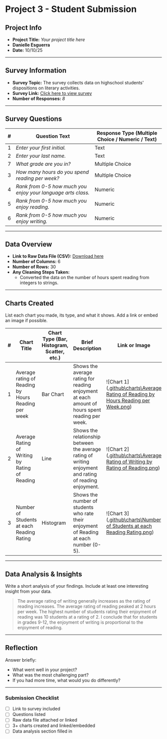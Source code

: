 # Project 3 -  Student Submission

## Project Info
- **Project Title:** _Your project title here_
- **Danielle Esguerra**
- **Date:** 10/10/25
---

## Survey Information
- **Survey Topic:** The survey collects data on highschool students' dispositions on literary activities.
- **Survey Link:** [Click here to view survey](https://docs.google.com/forms/d/e/1FAIpQLSdTG-fr6s7u128tkAFk86fPvy_XaWQVV-gfCGmtYg-dPadA0g/viewform?usp=header)
- **Number of Responses:** _8_

---

## Survey Questions
| # | Question Text | Response Type (Multiple Choice / Numeric / Text) |
|---|---------------|-------------------------------------------------|
| 1 | _Enter your first initial._ | Text |
| 2 | _Enter your last name._ | Text |
| 7 | _What grade are you in?_ | Multiple Choice |
| 3 | _How many hours do you spend reading per week?_ | Multiple Choice |
| 4 | _Rank from 0-5 how much you enjoy your language arts class._ | Numeric |
| 5 | _Rank from 0-5 how much you enjoy reading._ | Numeric |
| 6 | _Rank from 0-5 how much you enjoy writing._ | Numeric |

---

## Data Overview
- **Link to Raw Data File (CSV):** [Download here](./data.csv)
- **Number of Columns:** 6
- **Number of Rows:** 30
- **Any Cleaning Steps Taken:**
  - Converted the data on the number of hours spent reading from integers to strings.
---

## Charts Created
List each chart you made, its type, and what it shows. Add a link or embed an image if possible.

| # | Chart Title | Chart Type (Bar, Histogram, Scatter, etc.) | Brief Description | Link or Image |
|---|-------------|-------------------------------------------|-------------------|---------------|
| 1 | Average rating of Reading by Hours Reading per week | Bar Chart | Shows the average rating for reading enjoyment at each amount of hours spent reading per week. | ![Chart 1]([.github\charts\Average Rating of Reading by Hours Reading per Week.png](https://github.com/Penn-Computer-Science/project-3-data-analysis-desguerra728-dotcom/blob/main/.github/charts/Average%20Rating%20of%20Reading%20by%20Hours%20Reading%20per%20Week.png)) |
| 2 | Average Rating of Writing by Rating of Reading | Line | Shows the relationship between the average rating of writing enjoyment and rating of reading enjoyment. | ![Chart 2]([.github\charts\Average Rating of Writing by Rating of Reading.png](https://github.com/Penn-Computer-Science/project-3-data-analysis-desguerra728-dotcom/blob/main/.github/charts/Average%20Rating%20of%20Writing%20by%20Rating%20of%20Reading.png)) |
| 3 | Number of Students at each Reading Rating | Histogram | Shows the number of students who rate their enjoyment of Reading at each number (0-5). | ![Chart 3]([.github\charts\Number of Students at each Reading Rating.png](https://github.com/Penn-Computer-Science/project-3-data-analysis-desguerra728-dotcom/blob/main/.github/charts/Number%20of%20Students%20at%20each%20Reading%20Rating.png)) |

---

## Data Analysis & Insights
Write a short analysis of your findings. Include at least one interesting insight from your data.

> The average rating of writing generally increases as the rating of reading increases. The average rating of reading peaked at 2 hours per week. The highest number of students rating their enjoyment of reading was 10 students at a rating of 2. I conclude that for students in grades 9-12, the enjoyment of writing is proportional to the enjoyment of reading.

---

## Reflection
Answer briefly:
- What went well in your project?
- What was the most challenging part?
- If you had more time, what would you do differently?

---

### Submission Checklist
- [ ] Link to survey included
- [ ] Questions listed
- [ ] Raw data file attached or linked
- [ ] 3+ charts created and linked/embedded
- [ ] Data analysis section filled in
